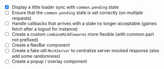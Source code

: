 - [x] Display a little loader sync with `common.pending` state 
- [ ] Ensure that the `common.pending` state is set correctly (on multiple requests)
- [ ] Handle callbacks that arrives with a state no longer acceptable (games fetch after a logout for instance)
- [ ] Create a custom `combineMiddlewares` more flexible (with common part not prefixed) 
- [ ] Create a NavBar component
- [ ] Create a fake util `MockServer` to centralize server mocked response (also add some randomness)
- [ ] Create a popup / overlay component 
